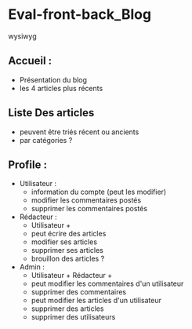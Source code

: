 # Eval-front-back_Blog

wysiwyg

## Accueil :
- Présentation du blog 
- les 4 articles plus récents

## Liste Des articles
- peuvent être triés récent ou ancients
- par catégories ?

## Profile :
- Utilisateur :
  - information du compte (peut les modifier)
  - modifier les commentaires postés
  - supprimer les commentaires postés
- Rédacteur :
  - Utilisateur + 
  - peut écrire des articles
  - modifier ses articles
  - supprimer ses articles
  - brouillon des articles ?
- Admin : 
  - Utilisateur + Rédacteur +
  - peut modifier les commentaires d'un utilisateur
  - supprimer des commentaires
  - peut modifier les articles d'un utilisateur
  - supprimer des articles
  - supprimer des utilisateurs